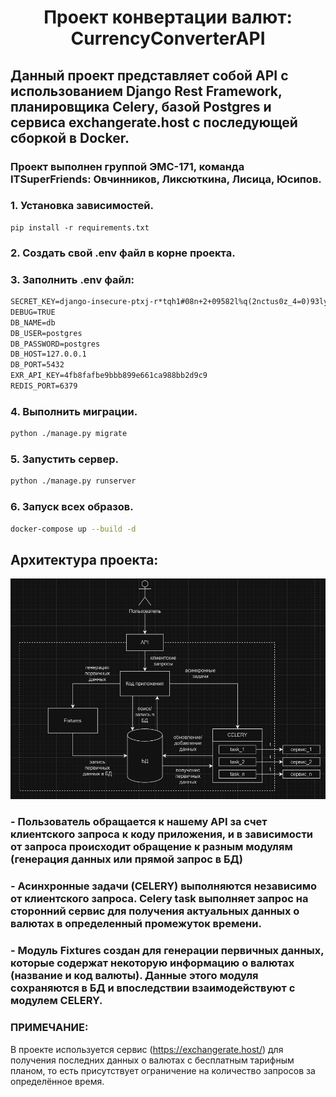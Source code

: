 <h1 align="center">Проект конвертации валют: CurrencyConverterAPI</h1>

## Данный проект представляет собой API с использованием Django Rest Framework, планировщика Celery, базой Postgres и сервиса exchangerate.host с последующей сборкой в Docker.

### Проект выполнен группой ЭМС-171, команда ITSuperFriends: Овчинников, Ликсюткина, Лисица, Юсипов.

### 1. Установка зависимостей.
``` 
pip install -r requirements.txt
```

### 2. Создать свой .env файл в корне проекта.

### 3. Заполнить .env файл:
```xml
SECRET_KEY=django-insecure-ptxj-r*tqh1#08n+2+09582l%q(2nctus0z_4=0)93ly0n%2$8
DEBUG=TRUE
DB_NAME=db
DB_USER=postgres
DB_PASSWORD=postgres
DB_HOST=127.0.0.1
DB_PORT=5432
EXR_API_KEY=4fb8fafbe9bbb899e661ca988bb2d9c9
REDIS_PORT=6379
```


### 4. Выполнить миграции.
```sh
python ./manage.py migrate 
```

### 5. Запустить сервер.
```sh
python ./manage.py runserver
```
### 6. Запуск всех образов.
```sh
docker-compose up --build -d
```

## Архитектура проекта:
![Архитектура проекта](docks/project_structure.png)
### - Пользователь обращается к нашему API за счет клиентского запроса к коду приложения, и в зависимости от запроса происходит обращение к разным модулям (генерация данных или прямой запрос в БД)
### - Асинхронные задачи (CELERY) выполняются независимо от клиентского запроса. Celery task выполняет запрос на сторонний сервис для получения актуальных данных о валютах в определенный промежуток времени.
### - Модуль Fixtures создан для генерации первичных данных, которые содержат некоторую информацию о валютах (название и код валюты). Данные этого модуля сохраняются в БД и впоследствии взаимодействуют с модулем CELERY.
### ПРИМЕЧАНИЕ:
В проекте используется сервис (https://exchangerate.host/) для получения последних данных о валютах с бесплатным тарифным планом, то есть присутствует ограничение на количество запросов за определённое время.